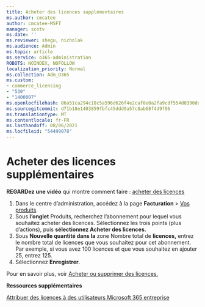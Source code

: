 ```yaml
---
title: Acheter des licences supplémentaires
ms.author: cmcatee
author: cmcatee-MSFT
manager: scotv
ms.date: ''
ms.reviewer: shegu, nicholak
ms.audience: Admin
ms.topic: article
ms.service: o365-administration
ROBOTS: NOINDEX, NOFOLLOW
localization_priority: Normal
ms.collection: Adm_O365
ms.custom:
- commerce_licensing
- "530"
- "1400007"
ms.openlocfilehash: 86a51ca294c18c5a596d626f4e2caf8e0a2fa9cdf554d0390dd31b97445a0b6d
ms.sourcegitcommit: d71b18e1403859fbfc45ddd9a57c8ab68f4d9f96
ms.translationtype: MT
ms.contentlocale: fr-FR
ms.lasthandoff: 08/06/2021
ms.locfileid: "54499078"
---
```

# <a name="buy-additional-licenses"></a>Acheter des licences supplémentaires

**REGARDez une vidéo** qui montre comment faire : [acheter des licences](https://go.microsoft.com/fwlink/p/?linkid=2154857)

1. Dans le centre d’administration, accédez à la page **Facturation** > [Vos produits](https://go.microsoft.com/fwlink/p/?linkid=842054).
2. Sous **l’onglet** Produits, recherchez l’abonnement pour lequel vous souhaitez acheter des licences. Sélectionnez les trois points (plus d’actions), puis **sélectionnez Acheter des licences.**
3. Sous **Nouvelle quantité dans la** zone Nombre total de **licences,** entrez le nombre total de licences que vous souhaitez pour cet abonnement. Par exemple, si vous avez 100 licences et que vous souhaitez en ajouter 25, entrez 125.
4. Sélectionnez **Enregistrer**.

Pour en savoir plus, voir [Acheter ou supprimer des licences.](/microsoft-365/commerce/licenses/buy-licenses)

**Ressources supplémentaires**

[Attribuer des licences à des utilisateurs Microsoft 365 entreprise](/microsoft-365/admin/manage/assign-licenses-to-users)